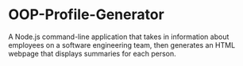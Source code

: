 # OOP-Profile-Generator
A Node.js command-line application that takes in information about employees on a software engineering team, then generates an HTML webpage that displays summaries for each person.
